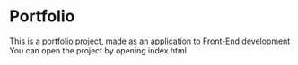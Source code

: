 # Portfolio
This is a portfolio project, made as an application to Front-End development  
You can open the project by opening index.html